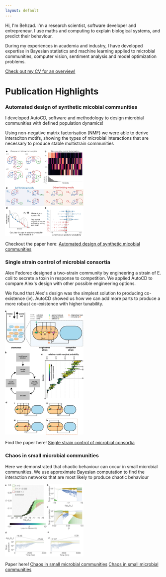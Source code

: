 ```yaml
---
layout: default
---
```


Hi, I'm Behzad. I'm a research scientist, software developer and entrepreneur. I use maths and computing to explain biological systems, and predict their behaviour.

During my experiences in academia and industry, I have developed expertise in Bayesian statistics and machine learning applied to microbial communities, computer vision, sentiment analysis and model optimization problems. 

<a href="/assets/files/Behzad_Karkaria_CV_DS_nopic_v2.pdf">Check out my CV for an overview!</a>

# Publication Highlights

### Automated design of synthetic micobial communities
I developed AutoCD, software and methodology to design microbial communities with defined population dynamics! 

Using non-negative matrix factorisation (NMF) we were able to derive interaciton motifs, showing the types of microbial interactions that are necessary to produce stable multistrain communities

<img src="/assets/images/41467_2020_20756_Fig3_HTML.png.webp" class="center" width="50%" height="50%">


Checkout the paper here:  <a target="_blank" rel="noopener noreferrer" href="https://www.nature.com/articles/s41467-020-20756-2">Automated design of synthetic micobial communities</a>


### Single strain control of microbial consortia
Alex Fedorec designed a two-strain community by engineering a strain of E. coli to secrete a toxin in response to competition. We applied AutoCD to compare Alex's design with other possible engineering options. 

We found that Alex's design was the simplest solution to producing co-existence (iv). AutoCD showed us how we can add more parts to produce a more robust co-existence with higher tunability.

<img src="/assets/images/41467_2021_22240_Fig9_HTML.png.webp" class="center" width="50%" height="50%">

Find the paper here! <a target="_blank" rel="noopener noreferrer" href="https://www.nature.com/articles/s41467-021-22240-x#Sec2">Single strain control of microbial consortia</a>

### Chaos in small microbial communities
Here we demonstrated that chaotic behaviour can occur in small microbial communities. We use approximate Bayesian computation to find the interaction networks that are most likely to produce chaotic behaviour

<img src="/assets/images/F4.large.jpg" class="center" width="50%" height="50%">

Paper here! [Chaos in small microbial communities](https://www.biorxiv.org/content/10.1101/2021.09.06.459097v1.abstract)
<a target="_blank" rel="noopener noreferrer" href="https://www.biorxiv.org/content/10.1101/2021.09.06.459097v1.abstract">Chaos in small microbial communities</a>